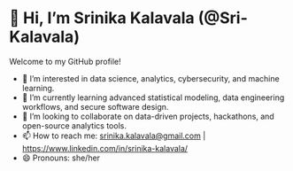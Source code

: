 # 👋 Hi, I’m Srinika Kalavala (@Sri-Kalavala)

Welcome to my GitHub profile!

- 👀 I’m interested in data science, analytics, cybersecurity, and machine learning.
- 🌱 I’m currently learning advanced statistical modeling, data engineering workflows, and secure software design.
- 💞️ I’m looking to collaborate on data-driven projects, hackathons, and open-source analytics tools.
- 📫 How to reach me: srinika.kalavala@gmail.com | https://www.linkedin.com/in/srinika-kalavala/
- 😄 Pronouns: she/her
